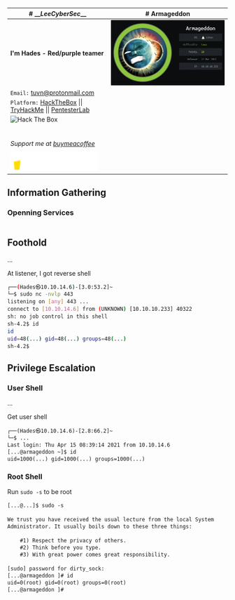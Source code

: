 | # \_\__LeeCyberSec_\_\_          | # Armageddon                      |
| -------------------------------- |-----------------------------------|
| **I'm Hades - Red/purple teamer**| ![](images/1.png) |
| `Email:` [tuvn@protonmail.com](mailto:tuvn@protonmail.com)| |
| `Platform:` [HackTheBox](https://www.hackthebox.eu/profile/167764) \|\| [TryHackMe](https://tryhackme.com/p/leecybersec) \|\| [PentesterLab](https://pentesterlab.com/profile/leecybersec) | |      |
| <img src="http://www.hackthebox.eu/badge/image/167764" alt="Hack The Box"> | |
| | |
| <br> | |
| | |
| *Support me at [buymeacoffee](https://www.buymeacoffee.com/leecybersec)* | |
| | |
| <a href='https://www.buymeacoffee.com/leecybersec' target="blank"><img src="images/bymeacoffee.png" width="200"/></a> | |
 














## Information Gathering

### Openning Services

``` bash

```

## Foothold

...

At listener, I got reverse shell

``` bash
┌──(Hades㉿10.10.14.6)-[3.0:53.2]~
└─$ sudo nc -nvlp 443
listening on [any] 443 ...
connect to [10.10.14.6] from (UNKNOWN) [10.10.10.233] 40322
sh: no job control in this shell
sh-4.2$ id
id
uid=48(...) gid=48(...) groups=48(...)
sh-4.2$
```

## Privilege Escalation

### User Shell

...

Get user shell

```
┌──(Hades㉿10.10.14.6)-[2.8:66.2]~
└─$ ...
Last login: Thu Apr 15 08:39:14 2021 from 10.10.14.6
[...@armageddon ~]$ id
uid=1000(...) gid=1000(...) groups=1000(...)
```

### Root Shell

Run `sudo -s` to be root

```
[...@...]$ sudo -s

We trust you have received the usual lecture from the local System
Administrator. It usually boils down to these three things:

    #1) Respect the privacy of others.
    #2) Think before you type.
    #3) With great power comes great responsibility.

[sudo] password for dirty_sock: 
[...@armageddon ]# id
uid=0(root) gid=0(root) groups=0(root)
[...@armageddon ]#
```